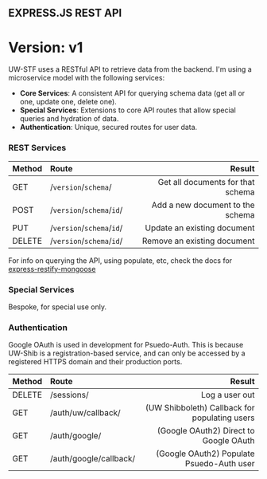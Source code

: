 ## EXPRESS.JS REST API
# Version: v1

UW-STF uses a RESTful API to retrieve data from the backend. I'm using a microservice model with the following services:
- **Core Services**: A consistent API for querying schema data (get all or one, update one, delete one).
- **Special Services**: Extensions to core API routes that allow special queries and hydration of data.
- **Authentication**: Unique, secured routes for user data.

### REST Services

| Method | Route | Result |
| :------------- | :------------- | -------------: |
GET | /`version`/`schema`/ | Get all documents for that schema
POST | /`version`/`schema`/`id`/ | Add a new document to the schema
PUT | /`version`/`schema`/`id`/ | Update an existing document
DELETE | /`version`/`schema`/`id`/ | Remove an existing document

For info on querying the API, using populate, etc, check the docs for [express-restify-mongoose](https://florianholzapfel.github.io/express-restify-mongoose/)

### Special Services

Bespoke, for special use only.

### Authentication

Google OAuth is used in development for Psuedo-Auth. This is because UW-Shib is a registration-based service, and can only be accessed by a registered HTTPS domain and their production ports.

| Method | Route | Result |
| :------------- | :------------- | -------------: |
DELETE | /sessions/ | Log a user out
GET | /auth/uw/callback/ | (UW Shibboleth) Callback for populating users
GET | /auth/google/ | (Google OAuth2) Direct to Google OAuth
GET | /auth/google/callback/ | (Google OAuth2) Populate Psuedo-Auth user
